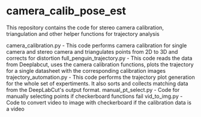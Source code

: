 # camera_calib_pose_est
This repository contains the code for stereo camera calibration, triangulation and other helper functions for trajectory analysis

camera_calibration.py - This code performs camera calibration for single camera and stereo camera and triangulates points from 2D to 3D and corrects for distortion
full_penguin_trajectory.py - This code reads the data from Deeplabcut, uses the camera calibration functions, plots the trajectory for a single datasheet with the corresponding calibration images
trajectory_automation.py - This code performs the trajectory plot generation for the whole set of expertiments. It also sorts and collects matching data from the DeepLabCut's output format.
manual_pt_select.py - Code for manually selecting points if checkerboard functions fail
vid_to_img.py - Code to convert video to image with checkerboard if the calibration data is a video
